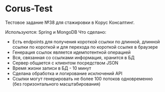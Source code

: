# Corus-Test

Тестовое задание №38 для стажировки в Корус Консалтинг.

Используются: Spring и MongoDB
Что сделано:
- Есть endpoints для получения короткой ссылки по длинной, длинной ссылки по короткой и для перехода по короткой ссылке в браузере
- Генерация ссылок является идемпотентной операцией
- Вся, связанная со ссылками информация, хранится в БД
- Сервер общается с клиентом посредством JSON
- Время жизни записи в БД - 10 минут
- Сделана обработка и логирование исключений API
- Ссылки могут генерировать не более 100 потоков одновременно (без горизонтального масштабирования) 
